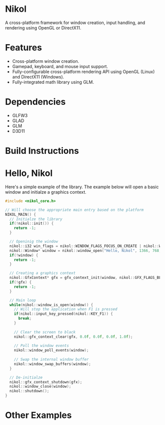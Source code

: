 # Nikol
A cross-platform framework for window creation, input handling, and rendering using OpenGL or DirectX11. 

# Features 
- Cross-platform window creation. 
- Gamepad, keyboard, and mouse input support.
- Fully-configurable cross-platform rendering API using OpenGL (Linux) and DirectX11 (Windows).
- Fully-integrated math library using GLM.

# Dependencies
- GLFW3 
- GLAD
- GLM
- D3D11

# Build Instructions

# Hello, Nikol
Here's a simple example of the library. The example below will open a basic window and initialze a graphics context.

```c++
#include <nikol_core.h>

// Will choose the appropriate main entry based on the platform
NIKOL_MAIN() {
  // Initialze the library
  if(!nikol::init()) {
    return -1;
  }

  // Openinig the window
  nikol::i32 win_flags = nikol::WINDOW_FLAGS_FOCUS_ON_CREATE | nikol::WINDOW_FLAGS_GFX_HARDWARE;
  nikol::Window* window = nikol::window_open("Hello, Nikol", 1366, 768, win_flags);
  if(!window) {
    return -1;
  }

  // Creating a graphics context
  nikol::GfxContext* gfx = gfx_context_init(window, nikol::GFX_FLAGS_BLEND | nikol::GFX_FLAGS_DEPTH | nikol::GFX_FLAGS_STENCIL);
  if(!gfx) {
    return -1;
  }

  // Main loop
  while(nikol::window_is_open(window)) {
    // Will stop the application when F1 is pressed
    if(nikol::input_key_pressed(nikol::KEY_F1)) {
      break;
    }
    
    // Clear the screen to black
    nikol::gfx_context_clear(gfx, 0.0f, 0.0f, 0.0f, 1.0f);
    
    // Poll the window events
    nikol::window_poll_events(window);
    
    // Swap the internal window buffer
    nikol::window_swap_buffers(window);
  }

  // De-initialze
  nikol::gfx_context_shutdown(gfx);
  nikol::window_close(window);
  nikol::shutdown();
}

```

# Other Examples 
